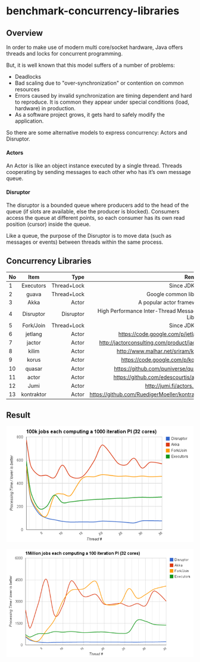 benchmark-concurrency-libraries
===============================
## Overview
In order to make use of modern multi core/socket hardware, Java offers threads and locks for concurrent programming.

But, it is well known that this model suffers of a number of problems:
* Deadlocks
* Bad scaling due to "over-synchronization" or contention on common resources
* Errors caused by invalid synchronization are timing dependent and hard to reproduce. It is common they appear under special conditions (load, hardware) in production.
* As a software project grows, it gets hard to safely modify the application.

So there are some alternative models to express concurrency: Actors and Disruptor.
#### Actors
An Actor is like an object instance executed by a single thread. Threads cooperating by sending messages to each other who has it’s own message queue.

#### Disruptor
The disruptor is a bounded queue where producers add to the head of the queue (if slots are available, else the producer is blocked). Consumers access the queue at different points, so each consumer has its own read position (cursor) inside the queue. 

Like a queue, the purpose of the Disruptor is to move data (such as messages or events) between threads within the same process.

## Concurrency Libraries
| No | Item     |    Type    |    Remark                                        | Ok  |
| ---|:--------:| ----------:| ------------------------------------------------:|----:|
| 1  | Executors|Thread+Lock |  Since JDK 1.5                                   |  √  |
| 2  |   guava  |Thread+Lock |  Google common library                           |  ⤬  |
| 3  |   Akka   |   Actor    |  A popular actor framework                       |  √  |
| 4  | Disruptor|  Disruptor | High Performance Inter-Thread Messaging Library  |  √  |
| 5  |Fork/Join |Thread+Lock |  Since JDK 1.7                                   |  √  |
| 6  | jetlang  |  Actor     |  https://code.google.com/p/jetlang/              |  ⤬  |
| 7  | jactor   |  Actor     |  http://jactorconsulting.com/product/jactor/     |  ⤬  |
| 8  |  kilim   |  Actor     |  http://www.malhar.net/sriram/kilim/             |  ⤬  |
| 9  |  korus   |  Actor     |  https://code.google.com/p/korus/                |  ⤬  |
| 10 |   quasar |  Actor     |  https://github.com/puniverse/quasar             |  ⤬  |
| 11 |   actor  |  Actor     |  https://github.com/edescourtis/actor            |  ⤬  |
| 12 |  Jumi    |  Actor     |  http://jumi.fi/actors.html                      |  ⤬  |
| 13 |kontraktor|  Actor     |  https://github.com/RuedigerMoeller/kontraktor   |  ⤬  |

## Result
![images](https://github.com/CHmoonKa/benchmark-concurrency-libraries/blob/master/images/100k_jobs_1000_iter.png)

![images](https://github.com/CHmoonKa/benchmark-concurrency-libraries/blob/master/images/1Million_jobs_100_iter.png)
